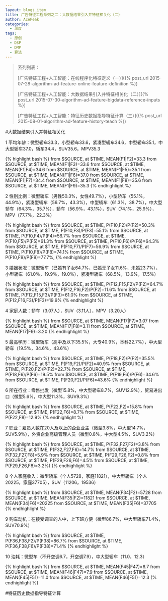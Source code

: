 ```yaml
---
layout: blogs_item
title: 广告特征工程系列之二：大数据结果引入并特征相关化（二）
author: AcePeak
categories:
  - 深度
tags:
  - 原创
  - DSP
  - DMP
  - 算法
---
```


> 系列列表：
>
> [广告特征工程+人工智能：在线程序化特征定义（一）]({% post_url 2015-07-28-algorithm-ad-feature-online-feature-definition %})
>
> [广告特征工程+人工智能：大数据结果引入并特征相关化（二）]({% post_url 2015-07-30-algorithm-ad-feature-bigdata-reference-inputs %})
>
> [广告特征工程+人工智能：特征历史数据指导特征计算（三）]({% post_url 2015-08-01-algorithm-ad-feature-history-teach %})


#大数据结果引入并特征相关化

1 平均年龄：微型轿车33.3，小型轿车33.6，紧凑型轿车34.6，中型轿车35.1，中大型轿车37.0，轿车34.4，SUV35.6，MPV35.3

{% highlight bash %}
from $SOURCE, at $TIME, MEAN(F1|F2)=33.3
from $SOURCE, at $TIME, MEAN(F1|F3)=33.6
from $SOURCE, at $TIME, MEAN(F1|F4)=34.6
from $SOURCE, at $TIME, MEAN(F1|F5)=35.1
from $SOURCE, at $TIME, MEAN(F1|F6)=37.0
from $SOURCE, at $TIME, MEAN(F1|F7)=34.4
from $SOURCE, at $TIME, MEAN(F1|F8)=35.6
from $SOURCE, at $TIME, MEAN(F1|F9)=35.3
{% endhighlight %}


2 性别比例：微型轿车（男性50.3%，女性49.7%），小型轿车（55.1%，44.9%），紧凑型轿车（56.7%，43.3%），中型轿车（61.3%，38.7%），中大型轿车（64.3%，35.7%），轿车（56.9%，43.1%），SUV（74.1%，25.9%），MPV（77.7%，22.3%）

{% highlight bash %}
from $SOURCE, at $TIME, P(F10,F2)/P(F2)=50.3%
from $SOURCE, at $TIME, P(F10,F3)/P(F3)=55.1%
from $SOURCE, at $TIME, P(F10,F4)/P(F4)=56.7%
from $SOURCE, at $TIME, P(F10,F5)/P(F5)=61.3%
from $SOURCE, at $TIME, P(F10,F6)/P(F6)=64.3%
from $SOURCE, at $TIME, P(F10,F7)/P(F7)=56.9%
from $SOURCE, at $TIME, P(F10,F8)/P(F8)=74.1%
from $SOURCE, at $TIME, P(F10,F9)/P(F9)=77.7%,
{% endhighlight %}

3 婚姻状况：微型轿车（已婚有子女64.7%，已婚无子女11.6%，未婚23.7%），小型轿车（61.0%，19.9%，19.0%），紧凑型轿车（68.5%，13.9%，17.5%）

{% highlight bash %}
from $SOURCE, at $TIME, P(F12,F15,F2)/P(F2)=64.7%
from $SOURCE, at $TIME, P(F12,F16,F2)/P(F2)=11.6%
from $SOURCE, at $TIME, P(F12,F15,F3)/P(F3)=61.0%
from $SOURCE, at $TIME, P(F12,F16,F3)/P(F3)=19.9%
{% endhighlight %}

4 家庭人数：轿车（3.07人），SUV（3.11人），MPV（3.20人）

{% highlight bash %}
from $SOURCE, at $TIME, MEAN(F17|F7)=3.07
from $SOURCE, at $TIME, MEAN(F17|F8)=3.11
from $SOURCE, at $TIME, MEAN(F17|F9)=3.20
{% endhighlight %}

5 最高学历：微型轿车（高中及以下35.5%，大专40.9%，本科22.7%），中大型轿车（19.5%，34.6%，43.6%）

{% highlight bash %}
from $SOURCE, at $TIME, P(F18,F2)/P(F2)=35.5%
from $SOURCE, at $TIME, P(F19,F2)/P(F2)=40.9%
from $SOURCE, at $TIME, P(F20,F2)/P(F2)=22.7%
from $SOURCE, at $TIME, P(F18,F6)/P(F6)=19.5%
from $SOURCE, at $TIME, P(F19,F6)/P(F6)=34.6%
from $SOURCE, at $TIME, P(F20,F2)/P(F6)=43.6%
{% endhighlight %}

6 所在行业：零售批发（微型15.8%，中大型轿车8.7%，SUV12.9%），贸易进出口（微型5.6%，中大型11.3%，SUV9.3%）

{% highlight bash %}
from $SOURCE, at $TIME, P(F22,F2)=15.8%
from $SOURCE, at $TIME, P(F22,F6)=8.7%
from $SOURCE, at $TIME, P(F22,F8)=12.9%
{% endhighlight %}

7 职业：雇员人数在20人及以上的企业业主（微型3.8%，中大型14.7%，SUV5.9%），外资企业高级管理人员（微型0.8%，中大型4.5%，SUV3.2%）

{% highlight bash %}
from $SOURCE, at $TIME, P(F32,F27,F2)=3.8%
from $SOURCE, at $TIME, P(F32,F27,F6)=14.7%
from $SOURCE, at $TIME, P(F32,F27,F8)=5.9%
from $SOURCE, at $TIME, P(F29,F26,F2)=0.8%
from $SOURCE, at $TIME, P(F29,F26,F6)=4.5%
from $SOURCE, at $TIME, P(F29,F26,F8)=3.2%)
{% endhighlight %}

8 个人家庭收入：微型轿车（个人5728，家庭11821），中大型轿车（个人20225，家庭37705），SUV（11206，19536）

{% highlight bash %}
from $SOURCE, at $TIME, MEAN(F34|F2)=5728
from $SOURCE, at $TIME, MEAN(F35|F2)=11821
from $SOURCE, at $TIME, MEAN(F34|F6)=20225
from $SOURCE, at $TIME, MEAN(F35|F6)=37705
{% endhighlight %}

9 购车动机：在接受调查的人中，上下班方便（微型86.7%，中大型轿车71.4%，SUV70.9%）

{% highlight bash %}
from $SOURCE, at $TIME, P(F36,F38,F2)/P(F38)=86.7%
from $SOURCE, at $TIME, P(F36,F38,F6)/P(F38)=71.4%
{% endhighlight %}

10 油耗：微型车（不开空调6.7，开空调7.9），中大型轿车（11.0，12.3）

{% highlight bash %}
from $SOURCE, at $TIME, MEAN(F45|F47)=6.7
from $SOURCE, at $TIME, MEAN(F46|F47)=7.9
from $SOURCE, at $TIME, MEAN(F45|F51)=11.0
from $SOURCE, at $TIME, MEAN(F46|F51)=12.3
{% endhighlight %}


#特征历史数据指导特征计算
